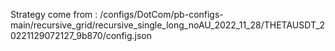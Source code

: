 Strategy come from : /configs/DotCom/pb-configs-main/recursive_grid/recursive_single_long_noAU_2022_11_28/THETAUSDT_20221129072127_9b870/config.json